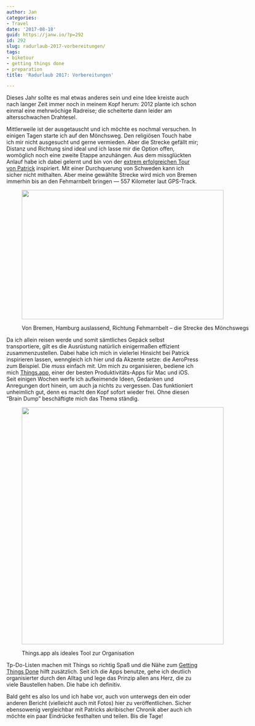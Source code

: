 ```yaml
---
author: Jan
categories:
- Travel
date: '2017-08-18'
guid: https://janw.io/?p=292
id: 292
slug: radurlaub-2017-vorbereitungen/
tags:
- biketour
- getting things done
- preparation
title: 'Radurlaub 2017: Vorbereitungen'

---
```


Dieses Jahr sollte es mal etwas anderes sein und eine Idee kreiste auch nach langer Zeit immer noch in meinem Kopf herum: 2012 plante ich schon einmal eine mehrwöchige Radreise; die scheiterte dann leider am altersschwachen Drahtesel.

Mittlerweile ist der ausgetauscht und ich möchte es nochmal versuchen. In einigen Tagen starte ich auf den Mönchsweg. Den religiösen Touch habe ich mir nicht ausgesucht und gerne vermieden. Aber die Strecke gefällt mir; Distanz und Richtung sind ideal und ich lasse mir die Option offen, womöglich noch eine zweite Etappe anzuhängen. Aus dem missglückten Anlauf habe ich dabei gelernt und bin von der [extrem erfolgreichen Tour von Patrick](https://blog.pattafeufeu.de/2016/06/anskap-endstatistik/) inspiriert. Mit einer Durchquerung von Schweden kann ich sicher nicht mithalten. Aber meine gewählte Strecke wird mich von Bremen immerhin bis an den Fehmarnbelt bringen — 557 Kilometer laut GPS-Track.

<!--more--><figure id="attachment_301" style="width: 810px" class="wp-caption alignnone">

<img src="https://i2.wp.com/janw.io/wp-content/uploads/2017/08/monk-map.jpg?resize=525%2C337&#038;quality=100&#038;strip=all&#038;ssl=1" alt="" width="525" height="337" class="size-full wp-image-301" data-recalc-dims="1" /><figcaption class="wp-caption-text">Von Bremen, Hamburg auslassend, Richtung Fehmarnbelt – die Strecke des Mönchswegs</figcaption></figure>

Da ich allein reisen werde und somit sämtliches Gepäck selbst transportiere, gilt es die Ausrüstung natürlich einigermaßen effizient zusammenzustellen. Dabei habe ich mich in vielerlei Hinsicht bei Patrick inspirieren lassen, wenngleich ich hier und da Akzente setze: die AeroPress zum Beispiel. Die _muss_ einfach mit. Um mich zu organisieren, bediene ich mich [Things.app](https://culturedcode.com/things/), einer der besten Produktivitäts-Apps für Mac und iOS. Seit einigen Wochen werfe ich aufkeimende Ideen, Gedanken und Anregungen dort hinein, um auch ja nichts zu vergessen. Das funktioniert unheimlich gut, denn es macht den Kopf sofort wieder frei. Ohne diesen &#8220;Brain Dump&#8221; beschäftigte mich das Thema ständig.<figure id="attachment_305" style="width: 657px" class="wp-caption aligncenter">

<img src="https://i2.wp.com/janw.io/wp-content/uploads/2017/08/Screen-Shot-2017-08-18-at-20.17.50.png?resize=525%2C618&#038;quality=100&#038;strip=all&#038;ssl=1" alt="" width="525" height="618" class="size-full wp-image-305" srcset="https://i1.wp.com/janw.xyz/wp-content/uploads/2017/08/Screen-Shot-2017-08-18-at-20.17.50.png?w=657&quality=100&strip=all&ssl=1 657w, https://i1.wp.com/janw.xyz/wp-content/uploads/2017/08/Screen-Shot-2017-08-18-at-20.17.50.png?resize=255%2C300&quality=100&strip=all&ssl=1 255w" sizes="(max-width: 525px) 100vw, 525px" data-recalc-dims="1" /><figcaption class="wp-caption-text">Things.app als ideales Tool zur Organisation</figcaption></figure>

Tp-Do-Listen machen mit Things so richtig Spaß und die Nähe zum [Getting Things Done](https://de.wikipedia.org/wiki/Getting_Things_Done) hilft zusätzlich. Seit ich die Apps benutze, gehe ich deutlich organisierter durch den Alltag und lege das Prinzip allen ans Herz, die zu viele Baustellen haben. Die habe ich definitiv.

Bald geht es also los und ich habe vor, auch von unterwegs den ein oder anderen Bericht (vielleicht auch mit Fotos) hier zu veröffentlichen. Sicher ebensowenig vergleichbar mit Patricks akribischer Chronik aber auch ich möchte ein paar Eindrücke festhalten und teilen. Bis die Tage!